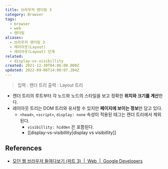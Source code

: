 ```yaml
---
title: 브라우저 렌더링 3
category: Browser
tags:
  - browser
  - web
  - 렌더링
aliases:
  - 브라우저 렌더링 3
  - 레이아웃(Layout)
  - 레이아웃(Layout) 단계
related:
  - display-vs-visibillity
created: 2021-12-30T04:06:00.000Z
updated: 2022-09-06T14:00:07.204Z
---
```


<Metadata />

> 입력 : 렌더 트리
> 출력 : Layout 트리

- 렌더 트리의 루트부터 각 노드와 노드의 스타일을 보고 정확한 **위치와 크기를 계산**한다.
- 레이아웃 트리는 DOM 트리와 유사할 수 있지만 **페이지에 보이는 정보**만 담고 있다.
  - `<head>`, `<script>`, `display: none` 속성이 적용된 태그는 렌더 트리에서 제외된다.
    - `visibillity: hidden` 은 포함된다.
    - [[display-vs-visibillity|display vs visibillity]]

## References

- [모던 웹 브라우저 들여다보기 (파트 3)  |  Web  |  Google Developers](https://developers.google.com/web/updates/2018/09/inside-browser-part3?hl=ko#%EB%A0%88%EC%9D%B4%EC%95%84%EC%9B%83)
